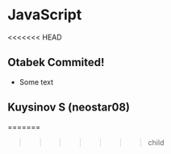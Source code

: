 # JavaScript
<<<<<<< HEAD


## Otabek Commited!
  - Some text

## Kuysinov S (neostar08)

=======
>>>>>>> child
